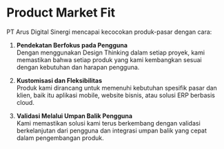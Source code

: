 # Product Market Fit

PT Arus Digital Sinergi mencapai kecocokan produk-pasar dengan cara:

1. **Pendekatan Berfokus pada Pengguna**  
   Dengan menggunakan Design Thinking dalam setiap proyek, kami memastikan bahwa setiap produk yang kami kembangkan sesuai dengan kebutuhan dan harapan pengguna.

2. **Kustomisasi dan Fleksibilitas**  
   Produk kami dirancang untuk memenuhi kebutuhan spesifik pasar dan klien, baik itu aplikasi mobile, website bisnis, atau solusi ERP berbasis cloud.

3. **Validasi Melalui Umpan Balik Pengguna**  
   Kami memastikan solusi kami terus berkembang dengan validasi berkelanjutan dari pengguna dan integrasi umpan balik yang cepat dalam pengembangan produk.
